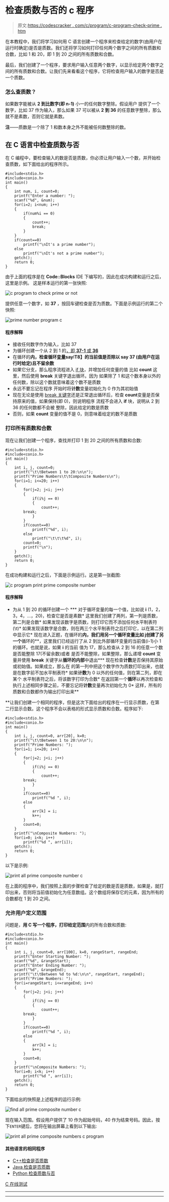 # 检查质数与否的 c 程序

> 原文:[https://codescracker . com/c/program/c-program-check-prime . htm](https://codescracker.com/c/program/c-program-check-prime.htm)

在本教程中，我们将学习如何用 C 语言创建一个程序来检查给定的数字(由用户在运行时确定)是否是质数。我们还将学习如何打印任何两个数字之间的所有质数和合数，比如 1 和 20，即 1 到 20 之间的所有质数和合数。

最后，我们创建了一个程序，要求用户输入任意两个数字，以显示给定两个数字之间的所有质数和合数。让我们先来看看这个程序，它将检查用户输入的数字是否是一个质数。

### 怎么查质数？

如果数字能被从 **2 到比数字(即 n-1)** 小一的任何数字整除。假设用户 提供了一个数字，比如 37 作为输入，那么如果 37 可以被从 **2 到 36** 的任意数字整除，那么 就不是素数，否则它就是素数。

**注**——质数是一个除了 1 和数本身之外不能被任何数整除的数。

## 在 C 语言中检查质数与否

在 C 编程中，要检查输入的数是否是质数，你必须让用户输入一个数，并开始检查质数，如下面给出的程序所示。

```
#include<stdio.h>
#include<conio.h>
int main()
{
    int num, i, count=0;
    printf("Enter a number: ");
    scanf("%d", &num);
    for(i=2; i<num; i++)
    {
        if(num%i == 0)
        {
            count++;
            break;
        }
    }
    if(count==0)
        printf("\nIt's a prime number");
    else
        printf("\nIt's not a prime number");
    getch();
    return 0;
}
```

由于上面的程序是在 **Code::Blocks** IDE 下编写的，因此在成功构建和运行之后，这里是示例。 这是样本运行的第一张快照:

![c program to check prime or not](../Images/6cebe0e2e8f0dd66eb0d1cbf977ddc4e.png)

提供任意一个数字，如 **37** ，按回车键检查是否为质数。下面是示例运行的第二个快照:

![prime number program c](../Images/5d20bf37f9f1037ba74694b50eaad31c.png)

#### 程序解释

*   接收任何数字作为输入，比如 37
*   为循环创建一个从 2 到 1 的[，即 **37-1** 或 **36**](/c/c-for-loop.htm)
*   在循环的**内，检查循环[变量](/c/c-variables.htm)say**I**T8】的当前值是否除以 say **37** (由用户在运行时给定)且不留余数**
*   如果它分支，那么程序流程进入 [if 块](/c/c-if-statement.htm)，并增加任何变量的值 比如 **count** 这里，然后使用 **break** 关键字退出循环。因为 如果除了 1 和这个数本身以外的任何数，除以这个数就意味着这个数不是质数
*   永远不要忘记在程序 开始时将**计数**变量初始化为 0 作为其初始值
*   现在无论是使用 [break 关键字](/c/c-break-statement.htm)还是正常退出循环后，检查 **count**变量是否保持原来的值，如果保持(即 0)，则说明程序 流程不会进入 **if** 块，说明从 2 到 36 的任何数都不会被 整除，因此给定的数是质数
*   否则，如果 **count** 变量的值不是 0，则意味着给定的数不是质数

### 打印所有质数和合数

现在让我们创建一个程序，查找并打印 1 到 20 之间的所有质数和合数:

```
#include<stdio.h>
#include<conio.h>
int main()
{
    int i, j, count=0;
    printf("\t\tBetween 1 to 20:\n\n");
    printf("Prime Numbers\t\tComposite Numbers\n");
    for(i=1; i<=20; i++)
    {
        for(j=2; j<i; j++)
        {
            if(i%j == 0)
            {
                count++;
		break;
            }
        }
        if(count==0)
            printf("%d", i);
        else
            printf("\t\t\t%d", i);
        count=0;
        printf("\n");
    }
    getch();
    return 0;
}

```

在成功构建和运行之后，下面是示例运行。这是第一张截图:

![c program print prime composite number](../Images/751ae4d98d1f3984325e7783f7646947.png)

#### 程序解释

*   为从 1 到 20 的循环创建一个
***   对于循环变量的每一个值，比如说 **i** (1，2，3，4，...，20)，检查它是否是素数*   这里我们创建了两列，第一列是质数，第二列是合数*   如果发现该数字是质数，则打印它而不添加任何水平制表符(\t)*   如果发现该数字是合数，则在两三个水平制表符之后打印它，以在第二列中显示它*   现在进入正题，在循环的**内，我们用另一个循环变量比如 **j**创建了另一个**循环的**，这里我们已经运行了从 2 到比外部循环变量的当前值(i-1)小 1 的循环。也就是说，如果 **i** 的当前 值为 17，那么检查从 2 到 16 的任意一个数是否能整除 17(不留余数)或者 是否不能整除，如果整除，那么递增 **count** 变量并使用 **break** 关键字从**循环的内部**中退出***   现在检查**计数**是否保持其原始或初始值。如果成立，那么在 的第一列中把这个数字作为质数打印出来，也就是在数字前不加水平制表符*   如果**计数**为 0 以外的任何值，则在第二列，即在某个 水平制表符之后，将该数字打印为合数*   在返回第一个**循环**以再次检查和 执行上述相同步骤之前，不要忘记将**计数**变量再次初始化为 0*   这样，所有的质数和合数都作为输出打印出来**

 **让我们创建一个相同的程序，但是这次下面给出的程序在一行显示质数，在第二行显示合数。这个程序不会以表格的形式显示质数和合数。程序如下:

```
#include<stdio.h>
#include<conio.h>
int main()
{
    int i, j, count=0, arr[20], k=0;
    printf("\t\tBetween 1 to 20:\n\n");
    printf("Prime Numbers: ");
    for(i=1; i<=20; i++)
    {
        for(j=2; j<i; j++)
        {
            if(i%j == 0)
            {
                count++;
		break;
            }
        }
        if(count==0)
            printf("%d ", i);
        else
        {
            arr[k] = i;
            k++;
        }
        count=0;
    }
    printf("\nComposite Numbers: ");
    for(i=0; i<k; i++)
        printf("%d ", arr[i]);
    getch();
    return 0;
}
```

以下是示例:

![print all prime composite number c](../Images/e815fb489d974015eaef590580052a4b.png)

在上面的程序中，我们按照上面的步骤检查了给定的数是否是质数，如果是，就打印出来，否则将当前值初始化为任意数组。这个数组将保存它的元素，因为所有的合数都在 1 到 20 之间。

### 允许用户定义范围

问题是，**用 C 写一个程序，打印给定范围**内的所有合数和质数:

```
#include<stdio.h>
#include<conio.h>
int main()
{
    int i, j, count=0, arr[100], k=0, rangeStart, rangeEnd;
    printf("Enter Starting Number: ");
    scanf("%d", &rangeStart);
    printf("Enter Ending Number: ");
    scanf("%d", &rangeEnd);
    printf("\t\tBetween %d to %d:\n\n", rangeStart, rangeEnd);
    printf("Prime Numbers: ");
    for(i=rangeStart; i<=rangeEnd; i++)
    {
        for(j=2; j<i; j++)
        {
            if(i%j == 0)
            {
                count++;
		break;
            }
        }
        if(count==0)
            printf("%d ", i);
        else
        {
            arr[k] = i;
            k++;
        }
        count=0;
    }
    printf("\nComposite Numbers: ");
    for(i=0; i<k; i++)
        printf("%d ", arr[i]);
    getch();
    return 0;
}
```

下面给出的快照是上述程序的运行示例:

![find all prime composite number c](../Images/eedd88c4f8b12a0705cd1c8df98345ef.png)

现在输入范围。假设用户提供了 10 作为起始号码，40 作为结束号码。因此，按下`ENTER`键后，您将在输出屏幕上看到以下输出:

![print all prime composite numbers c program](../Images/847417cd52251d171843f4b131dca95b.png)

#### 其他语言的相同程序

*   [C++检查是否质数](/cpp/program/cpp-program-check-prime.htm)
*   [Java 检查是否质数](/java/program/java-program-check-prime.htm)
*   [Python 检查质数与否](/python/program/python-program-check-prime-number.htm)

[C 在线测试](/exam/showtest.php?subid=2)

* * *

* * ***
